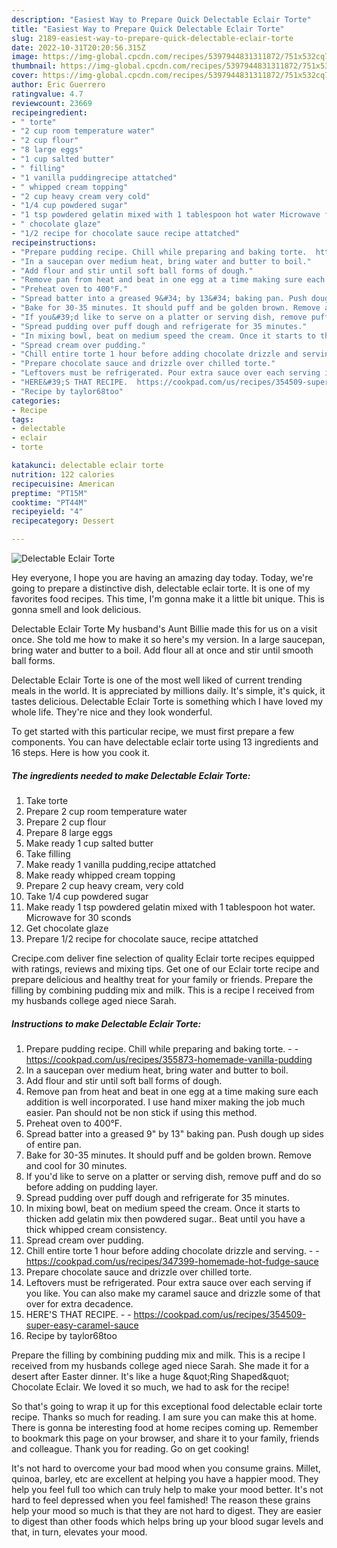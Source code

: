 ```yaml
---
description: "Easiest Way to Prepare Quick Delectable Eclair Torte"
title: "Easiest Way to Prepare Quick Delectable Eclair Torte"
slug: 2189-easiest-way-to-prepare-quick-delectable-eclair-torte
date: 2022-10-31T20:20:56.315Z
image: https://img-global.cpcdn.com/recipes/5397944831311872/751x532cq70/delectable-eclair-torte-recipe-main-photo.jpg
thumbnail: https://img-global.cpcdn.com/recipes/5397944831311872/751x532cq70/delectable-eclair-torte-recipe-main-photo.jpg
cover: https://img-global.cpcdn.com/recipes/5397944831311872/751x532cq70/delectable-eclair-torte-recipe-main-photo.jpg
author: Eric Guerrero
ratingvalue: 4.7
reviewcount: 23669
recipeingredient:
- " torte"
- "2 cup room temperature water"
- "2 cup flour"
- "8 large eggs"
- "1 cup salted butter"
- " filling"
- "1 vanilla puddingrecipe attatched"
- " whipped cream topping"
- "2 cup heavy cream very cold"
- "1/4 cup powdered sugar"
- "1 tsp powdered gelatin mixed with 1 tablespoon hot water Microwave for 30 sconds"
- " chocolate glaze"
- "1/2 recipe for chocolate sauce recipe attatched"
recipeinstructions:
- "Prepare pudding recipe. Chill while preparing and baking torte.  https://cookpad.com/us/recipes/355873-homemade-vanilla-pudding"
- "In a saucepan over medium heat, bring water and butter to boil."
- "Add flour and stir until soft ball forms of dough."
- "Remove pan from heat and beat in one egg at a time making sure each addition is well incorporated. I use hand mixer making the job much easier. Pan should not be non stick if using this method."
- "Preheat oven to 400°F."
- "Spread batter into a greased 9&#34; by 13&#34; baking pan. Push dough up sides of entire pan."
- "Bake for 30-35 minutes. It should puff and be golden brown. Remove and cool for 30 minutes."
- "If you&#39;d like to serve on a platter or serving dish, remove puff and do so before adding on pudding layer."
- "Spread pudding over puff dough and refrigerate for 35 minutes."
- "In mixing bowl, beat on medium speed the cream. Once it starts to thicken add gelatin mix then powdered sugar.. Beat until you have a thick whipped cream consistency."
- "Spread cream over pudding."
- "Chill entire torte 1 hour before adding chocolate drizzle and serving.  https://cookpad.com/us/recipes/347399-homemade-hot-fudge-sauce"
- "Prepare chocolate sauce and drizzle over chilled torte."
- "Leftovers must be refrigerated. Pour extra sauce over each serving if you like. You can also make my caramel sauce and drizzle some of that over for extra decadence."
- "HERE&#39;S THAT RECIPE.  https://cookpad.com/us/recipes/354509-super-easy-caramel-sauce"
- "Recipe by taylor68too"
categories:
- Recipe
tags:
- delectable
- eclair
- torte

katakunci: delectable eclair torte 
nutrition: 122 calories
recipecuisine: American
preptime: "PT15M"
cooktime: "PT44M"
recipeyield: "4"
recipecategory: Dessert

---
```



![Delectable Eclair Torte](https://img-global.cpcdn.com/recipes/5397944831311872/751x532cq70/delectable-eclair-torte-recipe-main-photo.jpg)

Hey everyone, I hope you are having an amazing day today. Today, we're going to prepare a distinctive dish, delectable eclair torte. It is one of my favorites food recipes. This time, I'm gonna make it a little bit unique. This is gonna smell and look delicious.

Delectable Eclair Torte My husband&#39;s Aunt Billie made this for us on a visit once. She told me how to make it so here&#39;s my version. In a large saucepan, bring water and butter to a boil. Add flour all at once and stir until smooth ball forms.

Delectable Eclair Torte is one of the most well liked of current trending meals in the world. It is appreciated by millions daily. It's simple, it's quick, it tastes delicious. Delectable Eclair Torte is something which I have loved my whole life. They're nice and they look wonderful.


To get started with this particular recipe, we must first prepare a few components. You can have delectable eclair torte using 13 ingredients and 16 steps. Here is how you cook it.

<!--inarticleads1-->

##### The ingredients needed to make Delectable Eclair Torte:

1. Take  torte
1. Prepare 2 cup room temperature water
1. Prepare 2 cup flour
1. Prepare 8 large eggs
1. Make ready 1 cup salted butter
1. Take  filling
1. Make ready 1 vanilla pudding,recipe attatched
1. Make ready  whipped cream topping
1. Prepare 2 cup heavy cream, very cold
1. Take 1/4 cup powdered sugar
1. Make ready 1 tsp powdered gelatin mixed with 1 tablespoon hot water. Microwave for 30 sconds
1. Get  chocolate glaze
1. Prepare 1/2 recipe for chocolate sauce, recipe attatched


Crecipe.com deliver fine selection of quality Eclair torte recipes equipped with ratings, reviews and mixing tips. Get one of our Eclair torte recipe and prepare delicious and healthy treat for your family or friends. Prepare the filling by combining pudding mix and milk. This is a recipe I received from my husbands college aged niece Sarah. 

<!--inarticleads2-->

##### Instructions to make Delectable Eclair Torte:

1. Prepare pudding recipe. Chill while preparing and baking torte. -  - https://cookpad.com/us/recipes/355873-homemade-vanilla-pudding
1. In a saucepan over medium heat, bring water and butter to boil.
1. Add flour and stir until soft ball forms of dough.
1. Remove pan from heat and beat in one egg at a time making sure each addition is well incorporated. I use hand mixer making the job much easier. Pan should not be non stick if using this method.
1. Preheat oven to 400°F.
1. Spread batter into a greased 9&#34; by 13&#34; baking pan. Push dough up sides of entire pan.
1. Bake for 30-35 minutes. It should puff and be golden brown. Remove and cool for 30 minutes.
1. If you&#39;d like to serve on a platter or serving dish, remove puff and do so before adding on pudding layer.
1. Spread pudding over puff dough and refrigerate for 35 minutes.
1. In mixing bowl, beat on medium speed the cream. Once it starts to thicken add gelatin mix then powdered sugar.. Beat until you have a thick whipped cream consistency.
1. Spread cream over pudding.
1. Chill entire torte 1 hour before adding chocolate drizzle and serving. -  - https://cookpad.com/us/recipes/347399-homemade-hot-fudge-sauce
1. Prepare chocolate sauce and drizzle over chilled torte.
1. Leftovers must be refrigerated. Pour extra sauce over each serving if you like. You can also make my caramel sauce and drizzle some of that over for extra decadence.
1. HERE&#39;S THAT RECIPE. -  - https://cookpad.com/us/recipes/354509-super-easy-caramel-sauce
1. Recipe by taylor68too


Prepare the filling by combining pudding mix and milk. This is a recipe I received from my husbands college aged niece Sarah. She made it for a desert after Easter dinner. It&#39;s like a huge &amp;quot;Ring Shaped&amp;quot; Chocolate Eclair. We loved it so much, we had to ask for the recipe! 

So that's going to wrap it up for this exceptional food delectable eclair torte recipe. Thanks so much for reading. I am sure you can make this at home. There is gonna be interesting food at home recipes coming up. Remember to bookmark this page on your browser, and share it to your family, friends and colleague. Thank you for reading. Go on get cooking!

It's not hard to overcome your bad mood when you consume grains. Millet, quinoa, barley, etc are excellent at helping you have a happier mood. They help you feel full too which can truly help to make your mood better. It's not hard to feel depressed when you feel famished! The reason these grains help your mood so much is that they are not hard to digest. They are easier to digest than other foods which helps bring up your blood sugar levels and that, in turn, elevates your mood.
